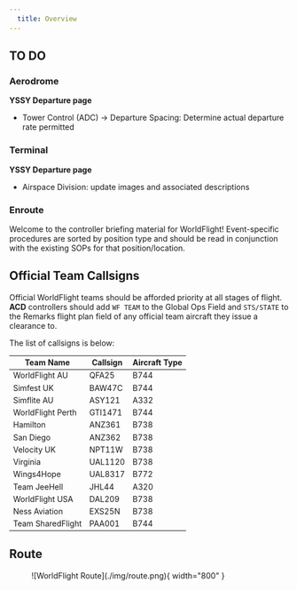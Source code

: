 ```yaml
---
  title: Overview
---
```


## TO DO
### Aerodrome
**YSSY Departure page**

- Tower Control (ADC) -> Departure Spacing: Determine actual departure rate permitted

### Terminal
**YSSY Departure page**

- Airspace Division: update images and associated descriptions

### Enroute


Welcome to the controller briefing material for WorldFlight! Event-specific procedures are sorted by position type and should be read in conjunction with the existing SOPs for that position/location.

## Official Team Callsigns
Official WorldFlight teams should be afforded priority at all stages of flight. **ACD** controllers should add `WF TEAM` to the Global Ops Field and `STS/STATE` to the Remarks flight plan field of any official team aircraft they issue a clearance to.

The list of callsigns is below:

| Team Name | Callsign | Aircraft Type |
| --------- | -------- | ------------- |
| WorldFlight AU | QFA25 | B744 |
| Simfest UK | BAW47C | B744 |
| Simflite AU | ASY121 | A332 |
| WorldFlight Perth | GTI1471 | B744 |
| Hamilton | ANZ361 | B738 |
| San Diego | ANZ362 | B738 |
| Velocity UK | NPT11W | B738 |
| Virginia | UAL1120 | B738 |
| Wings4Hope | UAL8317 | B772 |
| Team JeeHell | JHL44 | A320 |
| WorldFlight USA | DAL209 | B738 |
| Ness Aviation | EXS25N | B738 |
| Team SharedFlight | PAA001 | B744 |

## Route
<figure markdown>
![WorldFlight Route](./img/route.png){ width="800" }
</figure>